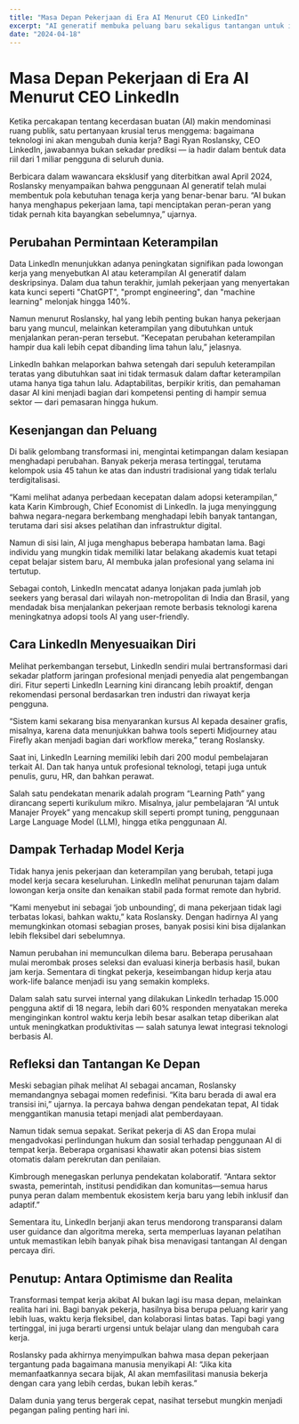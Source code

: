 ```yaml
---
title: "Masa Depan Pekerjaan di Era AI Menurut CEO LinkedIn"
excerpt: "AI generatif membuka peluang baru sekaligus tantangan untuk industri tenaga kerja global, menurut CEO LinkedIn Ryan Roslansky. Bagaimana para pekerja dan perusahaan harus merespons gelombang ini?"
date: "2024-04-18"
---
```


# Masa Depan Pekerjaan di Era AI Menurut CEO LinkedIn

Ketika percakapan tentang kecerdasan buatan (AI) makin mendominasi ruang publik, satu pertanyaan krusial terus menggema: bagaimana teknologi ini akan mengubah dunia kerja? Bagi Ryan Roslansky, CEO LinkedIn, jawabannya bukan sekadar prediksi — ia hadir dalam bentuk data riil dari 1 miliar pengguna di seluruh dunia.

Berbicara dalam wawancara eksklusif yang diterbitkan awal April 2024, Roslansky menyampaikan bahwa penggunaan AI generatif telah mulai membentuk pola kebutuhan tenaga kerja yang benar-benar baru. “AI bukan hanya menghapus pekerjaan lama, tapi menciptakan peran-peran yang tidak pernah kita bayangkan sebelumnya,” ujarnya.

## Perubahan Permintaan Keterampilan

Data LinkedIn menunjukkan adanya peningkatan signifikan pada lowongan kerja yang menyebutkan AI atau keterampilan AI generatif dalam deskripsinya. Dalam dua tahun terakhir, jumlah pekerjaan yang menyertakan kata kunci seperti "ChatGPT", "prompt engineering", dan "machine learning" melonjak hingga 140%.

Namun menurut Roslansky, hal yang lebih penting bukan hanya pekerjaan baru yang muncul, melainkan keterampilan yang dibutuhkan untuk menjalankan peran-peran tersebut. “Kecepatan perubahan keterampilan hampir dua kali lebih cepat dibanding lima tahun lalu,” jelasnya.

LinkedIn bahkan melaporkan bahwa setengah dari sepuluh keterampilan teratas yang dibutuhkan saat ini tidak termasuk dalam daftar keterampilan utama hanya tiga tahun lalu. Adaptabilitas, berpikir kritis, dan pemahaman dasar AI kini menjadi bagian dari kompetensi penting di hampir semua sektor — dari pemasaran hingga hukum.

## Kesenjangan dan Peluang

Di balik gelombang transformasi ini, mengintai ketimpangan dalam kesiapan menghadapi perubahan. Banyak pekerja merasa tertinggal, terutama kelompok usia 45 tahun ke atas dan industri tradisional yang tidak terlalu terdigitalisasi.

“Kami melihat adanya perbedaan kecepatan dalam adopsi keterampilan,” kata Karin Kimbrough, Chief Economist di LinkedIn. Ia juga menyinggung bahwa negara-negara berkembang menghadapi lebih banyak tantangan, terutama dari sisi akses pelatihan dan infrastruktur digital.

Namun di sisi lain, AI juga menghapus beberapa hambatan lama. Bagi individu yang mungkin tidak memiliki latar belakang akademis kuat tetapi cepat belajar sistem baru, AI membuka jalan profesional yang selama ini tertutup.

Sebagai contoh, LinkedIn mencatat adanya lonjakan pada jumlah job seekers yang berasal dari wilayah non-metropolitan di India dan Brasil, yang mendadak bisa menjalankan pekerjaan remote berbasis teknologi karena meningkatnya adopsi tools AI yang user-friendly.

## Cara LinkedIn Menyesuaikan Diri

Melihat perkembangan tersebut, LinkedIn sendiri mulai bertransformasi dari sekadar platform jaringan profesional menjadi penyedia alat pengembangan diri. Fitur seperti LinkedIn Learning kini dirancang lebih proaktif, dengan rekomendasi personal berdasarkan tren industri dan riwayat kerja pengguna.

“Sistem kami sekarang bisa menyarankan kursus AI kepada desainer grafis, misalnya, karena data menunjukkan bahwa tools seperti Midjourney atau Firefly akan menjadi bagian dari workflow mereka,” terang Roslansky.

Saat ini, LinkedIn Learning memiliki lebih dari 200 modul pembelajaran terkait AI. Dan tak hanya untuk profesional teknologi, tetapi juga untuk penulis, guru, HR, dan bahkan perawat.

Salah satu pendekatan menarik adalah program “Learning Path” yang dirancang seperti kurikulum mikro. Misalnya, jalur pembelajaran “AI untuk Manajer Proyek” yang mencakup skill seperti prompt tuning, penggunaan Large Language Model (LLM), hingga etika penggunaan AI.

## Dampak Terhadap Model Kerja

Tidak hanya jenis pekerjaan dan keterampilan yang berubah, tetapi juga model kerja secara keseluruhan. LinkedIn melihat penurunan tajam dalam lowongan kerja onsite dan kenaikan stabil pada format remote dan hybrid.

“Kami menyebut ini sebagai ‘job unbounding’, di mana pekerjaan tidak lagi terbatas lokasi, bahkan waktu,” kata Roslansky. Dengan hadirnya AI yang memungkinkan otomasi sebagian proses, banyak posisi kini bisa dijalankan lebih fleksibel dari sebelumnya.

Namun perubahan ini memunculkan dilema baru. Beberapa perusahaan mulai merombak proses seleksi dan evaluasi kinerja berbasis hasil, bukan jam kerja. Sementara di tingkat pekerja, keseimbangan hidup kerja atau work-life balance menjadi isu yang semakin kompleks.

Dalam salah satu survei internal yang dilakukan LinkedIn terhadap 15.000 pengguna aktif di 18 negara, lebih dari 60% responden menyatakan mereka menginginkan kontrol waktu kerja lebih besar asalkan tetap diberikan alat untuk meningkatkan produktivitas — salah satunya lewat integrasi teknologi berbasis AI.

## Refleksi dan Tantangan Ke Depan

Meski sebagian pihak melihat AI sebagai ancaman, Roslansky memandangnya sebagai momen redefinisi. “Kita baru berada di awal era transisi ini,” ujarnya. Ia percaya bahwa dengan pendekatan tepat, AI tidak menggantikan manusia tetapi menjadi alat pemberdayaan.

Namun tidak semua sepakat. Serikat pekerja di AS dan Eropa mulai mengadvokasi perlindungan hukum dan sosial terhadap penggunaan AI di tempat kerja. Beberapa organisasi khawatir akan potensi bias sistem otomatis dalam perekrutan dan penilaian.

Kimbrough menegaskan perlunya pendekatan kolaboratif. “Antara sektor swasta, pemerintah, institusi pendidikan dan komunitas—semua harus punya peran dalam membentuk ekosistem kerja baru yang lebih inklusif dan adaptif.”

Sementara itu, LinkedIn berjanji akan terus mendorong transparansi dalam user guidance dan algoritma mereka, serta memperluas layanan pelatihan untuk memastikan lebih banyak pihak bisa menavigasi tantangan AI dengan percaya diri.

## Penutup: Antara Optimisme dan Realita

Transformasi tempat kerja akibat AI bukan lagi isu masa depan, melainkan realita hari ini. Bagi banyak pekerja, hasilnya bisa berupa peluang karir yang lebih luas, waktu kerja fleksibel, dan kolaborasi lintas batas. Tapi bagi yang tertinggal, ini juga berarti urgensi untuk belajar ulang dan mengubah cara kerja.

Roslansky pada akhirnya menyimpulkan bahwa masa depan pekerjaan tergantung pada bagaimana manusia menyikapi AI: “Jika kita memanfaatkannya secara bijak, AI akan memfasilitasi manusia bekerja dengan cara yang lebih cerdas, bukan lebih keras.”

Dalam dunia yang terus bergerak cepat, nasihat tersebut mungkin menjadi pegangan paling penting hari ini.
